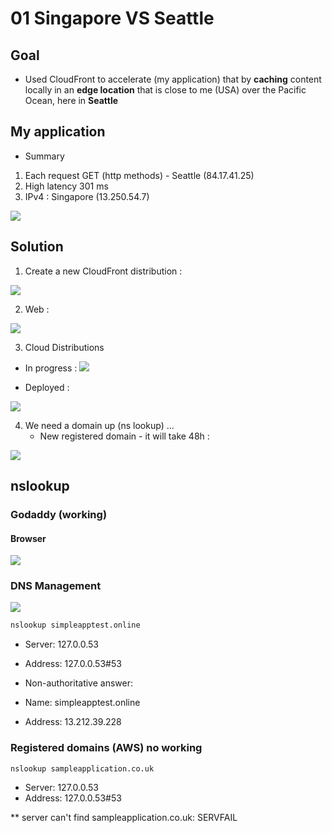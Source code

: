 # 01 Singapore VS Seattle

## Goal
* Used CloudFront to accelerate (my application) that by **caching**
  content locally in an **edge location** that is close to me (USA)
  over the Pacific Ocean, here in **Seattle**

## My application
* Summary
1) Each request GET (http methods) - Seattle (84.17.41.25)
2) High latency 301 ms
3) IPv4 : Singapore (13.250.54.7)

[<img src="https://i.imgur.com/YxWY2MA.png">](https://i.imgur.com/YxWY2MA.png)


## Solution
1) Create a new CloudFront distribution : 

[<img src="https://i.imgur.com/gYV1mia.png">](https://i.imgur.com/gYV1mia.png)

2) Web :

[<img src="https://i.imgur.com/VNWO9xH.png">](https://i.imgur.com/VNWO9xH.png)

3) Cloud Distributions 

  * In progress : 
[<img src="https://i.imgur.com/jtduxxN.png">](https://i.imgur.com/jtduxxN.png)

  * Deployed :
  
[<img src="https://i.imgur.com/HqhLpY3.png">](https://i.imgur.com/HqhLpY3.png)

4) We need a domain up (ns lookup) ...
    * New registered domain - it will take 48h : 

[<img src="https://i.imgur.com/ZdPtvBA.png">](https://i.imgur.com/ZdPtvBA.png)


## nslookup
### Godaddy (working)
#### Browser
[<img src="https://i.imgur.com/b5KTm1P.png">](https://i.imgur.com/b5KTm1P.png)

### DNS Management
[<img src="https://i.imgur.com/5XAyALN.png">](https://i.imgur.com/5XAyALN.png)

````Bash
nslookup simpleapptest.online
````
* Server:		127.0.0.53
* Address:	127.0.0.53#53

* Non-authoritative answer:
* Name:	simpleapptest.online
* Address: 13.212.39.228

### Registered domains (AWS) no working
````Bash
nslookup sampleapplication.co.uk
````
* Server:		127.0.0.53
* Address:	127.0.0.53#53

** server can't find sampleapplication.co.uk: SERVFAIL

